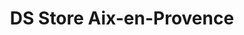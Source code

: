 ---
title: "DS Store Aix-en-Provence"
url: /aix-en-provence/ds-store-aix-en-provence/
shop: voiture
---